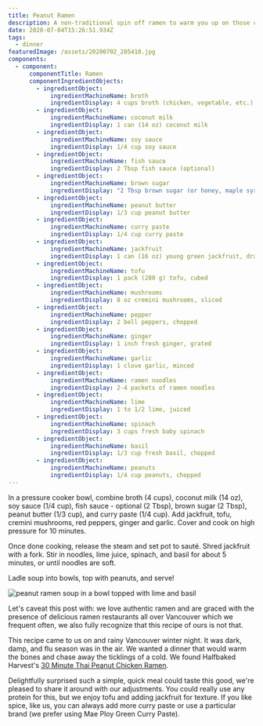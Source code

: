 ```yaml
---
title: Peanut Ramen
description: A non-traditional spin off ramen to warm you up on those cold and rainy nights
date: 2020-07-04T15:26:51.934Z
tags:
  - dinner
featuredImage: /assets/20200702_205410.jpg
components:
  - component:
      componentTitle: Ramen
      componentIngredientObjects:
        - ingredientObject:
            ingredientMachineName: broth
            ingredientDisplay: 4 cups broth (chicken, vegetable, etc.)
        - ingredientObject:
            ingredientMachineName: coconut milk
            ingredientDisplay: 1 can (14 oz) coconut milk
        - ingredientObject:
            ingredientMachineName: soy sauce
            ingredientDisplay: 1/4 cup soy sauce
        - ingredientObject:
            ingredientMachineName: fish sauce
            ingredientDisplay: 2 Tbsp fish sauce (optional)
        - ingredientObject:
            ingredientMachineName: brown sugar
            ingredientDisplay: "2 Tbsp brown sugar (or honey, maple syrup) "
        - ingredientObject:
            ingredientMachineName: peanut butter
            ingredientDisplay: 1/3 cup peanut butter
        - ingredientObject:
            ingredientMachineName: curry paste
            ingredientDisplay: 1/4 cup curry paste
        - ingredientObject:
            ingredientMachineName: jackfruit
            ingredientDisplay: 1 can (16 oz) young green jackfruit, drained
        - ingredientObject:
            ingredientMachineName: tofu
            ingredientDisplay: 1 pack (280 g) tofu, cubed
        - ingredientObject:
            ingredientMachineName: mushrooms
            ingredientDisplay: 8 oz cremini mushrooms, sliced
        - ingredientObject:
            ingredientMachineName: pepper
            ingredientDisplay: 2 bell peppers, chopped
        - ingredientObject:
            ingredientMachineName: ginger
            ingredientDisplay: 1 inch fresh ginger, grated
        - ingredientObject:
            ingredientMachineName: garlic
            ingredientDisplay: 1 clove garlic, minced
        - ingredientObject:
            ingredientMachineName: ramen noodles
            ingredientDisplay: 2-4 packets of ramen noodles
        - ingredientObject:
            ingredientMachineName: lime
            ingredientDisplay: 1 to 1/2 lime, juiced
        - ingredientObject:
            ingredientMachineName: spinach
            ingredientDisplay: 3 cups fresh baby spinach
        - ingredientObject:
            ingredientMachineName: basil
            ingredientDisplay: 1/3 cup fresh basil, chopped
        - ingredientObject:
            ingredientMachineName: peanuts
            ingredientDisplay: 1/4 cup peanuts, chopped
---
```

In a pressure cooker bowl, combine broth (4 cups), coconut milk (14 oz), soy sauce (1/4 cup), fish sauce - optional (2 Tbsp), brown sugar (2 Tbsp), peanut butter (1/3 cup), and curry paste (1/4 cup). Add jackfruit, tofu, cremini mushrooms, red peppers, ginger and garlic. Cover and cook on high pressure for 10 minutes. 

Once done cooking, release the steam and set pot to sauté. Shred jackfruit with a fork. Stir in noodles, lime juice, spinach, and basil for about 5 minutes, or until noodles are soft. 

Ladle soup into bowls, top with peanuts, and serve!

![peanut ramen soup in a bowl topped with lime and basil](/assets/20200702_205410.jpg "peanut ramen topped with lime and basil")

Let's caveat this post with: we love authentic ramen and are graced with the presence of delicious ramen restaurants all over Vancouver which we frequent often,  we also fully recognize that this recipe of ours is not that. 

This recipe came to us on and rainy Vancouver winter night. It was dark, damp, and flu season was in the air. We wanted a dinner that would warm the bones and chase away the ticklings of a cold. We found Halfbaked Harvest's [30 Minute Thai Peanut Chicken Ramen](https://www.halfbakedharvest.com/20-minute-thai-peanut-chicken-ramen/). 

Delightfully surprised such a simple, quick meal could taste this good, we're pleased to share it around with our adjustments. You could really use any protein for this, but we enjoy tofu and adding jackfruit for texture. If you like spice, like us, you can always add more curry paste or use a particular brand (we prefer using Mae Ploy Green Curry Paste).